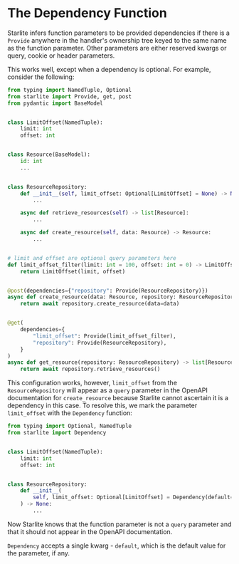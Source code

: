 # The Dependency Function

Starlite infers function parameters to be provided dependencies if there is a `Provide` anywhere in the handler's
ownership tree keyed to the same name as the function parameter. Other parameters are either reserved kwargs or query,
cookie or header parameters.

This works well, except when a dependency is optional. For example, consider the following:

```python
from typing import NamedTuple, Optional
from starlite import Provide, get, post
from pydantic import BaseModel


class LimitOffset(NamedTuple):
    limit: int
    offset: int


class Resource(BaseModel):
    id: int
    ...


class ResourceRepository:
    def __init__(self, limit_offset: Optional[LimitOffset] = None) -> None:
        ...

    async def retrieve_resources(self) -> list[Resource]:
        ...

    async def create_resource(self, data: Resource) -> Resource:
        ...


# limit and offset are optional query parameters here
def limit_offset_filter(limit: int = 100, offset: int = 0) -> LimitOffset:
    return LimitOffset(limit, offset)


@post(dependencies={"repository": Provide(ResourceRepository)})
async def create_resource(data: Resource, repository: ResourceRepository) -> Resource:
    return await repository.create_resource(data=data)


@get(
    dependencies={
        "limit_offset": Provide(limit_offset_filter),
        "repository": Provide(ResourceRepository),
    }
)
async def get_resource(repository: ResourceRepository) -> list[Resource]:
    return await repository.retrieve_resources()
```

This configuration works, however, `limit_offset` from the `ResourceRepository` will appear as a `query` parameter in
the OpenAPI documentation for `create_resource` because Starlite cannot ascertain it is a dependency in this case.
To resolve this, we mark the parameter `limit_offset` with the `Dependency` function:

```python
from typing import Optional, NamedTuple
from starlite import Dependency


class LimitOffset(NamedTuple):
    limit: int
    offset: int


class ResourceRepository:
    def __init__(
        self, limit_offset: Optional[LimitOffset] = Dependency(default=None)
    ) -> None:
        ...
```

Now Starlite knows that the function parameter is not a `query` parameter and that it should not appear in the OpenAPI
documentation.

`Dependency` accepts a single kwarg - `default`, which is the default value for the parameter, if any.
